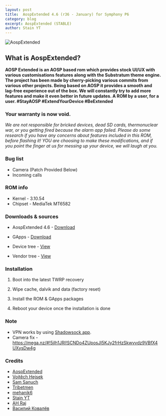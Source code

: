 ```yaml
---
layout: post
title:  AospExtended 4.6 (r36 - January) for Symphony P6
category: blog
excerpt: AospExtended (STABLE)
author: Stain YT
---
```


![AospExtended](http://liquidporting.github.io/images/aex_logo.png)

## What is AospExtended?
**AOSP Extended is an AOSP based rom which provides stock UI/UX with various customisations features along with the Substratum theme engine. The project has been made by cherry-picking various commits from various other projects. Being based on AOSP it provides a smooth and lag-free experience out of the box. We will constantly try to add more features and make it even better in future updates. A ROM by a user, for a user. #StayAOSP #ExtendYourDevice #BeExtended**

### Your warranty is now void.
_We are not responsible for bricked devices, dead SD cards, thermonuclear war, or you getting fired because the alarm app failed.
Please do some research if you have any concerns about features included in this ROM, before flashing it!
YOU are choosing to make these modifications, and if you point the finger at us for messing up your device, we will laugh at you._

### Bug list
* Camera (Patch Provided Below)
* Incoming calls

### ROM info
* Kernel - 3.10.54
* Chipset - MediaTek MT6582

### Downloads & sources
* AospExtended 4.6 - [Download](https://drive.google.com/file/d/1TmECd7DIACVK7sIK7ablnSW958uCH3Dt/view)
* GApps - [Download](http://opengapps.org/?download=true&arch=arm&api=7.1&variant=nano)

* Device tree - [View](https://github.com/SamSanuch/android_device_P6)
* Vendor tree - [View](https://github.com/a7raj/android_vendor_Symphony_P6)

### Installation
1) Boot into the latest TWRP recovery

2) Wipe cache, dalvik and data (factory reset)

3) Install the ROM & GApps packages

4) Reboot your device once the installation is done

### Note
* VPN works by using [Shadowsock app](https://goo.gl/M2zrXN).
* Camera fix - https://mega.nz/#!5jIh1JRI!SCNDo4ZUposJI5KJy2frHzSkwvvdz9VBfX4UXysDw4g

### Credits
* [AospExtended](https://www.aospextended.com/)
* [Vojtěch Hejsek](https://github.com/hejsekvojtech)
* [Sam Sanuch](https://github.com/SamSanuch)
* [Tribetmen](https://github.com/tribetmen)
* [mehanik6](https://github.com/mehanik6)
* [Stain YT](https://github.com/StainYY)
* [AH Raj](https://github.com/a7raj)
* [Василий Ковалёв](https://github.com/Vgdn1942)


